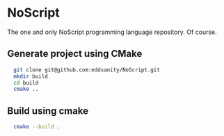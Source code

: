 # NoScript
The one and only NoScript programming language repository. Of course.

## Generate project using CMake

```bash
  git clone git@github.com:eddsanity/NoScript.git
  mkdir build
  cd build
  cmake ..
```

## Build using cmake

```bash
  cmake --build .
```
